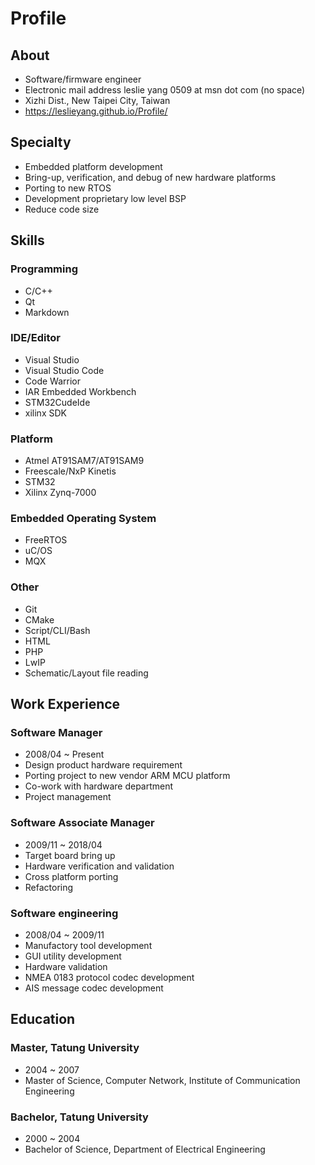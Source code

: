 # Profile

## About

- Software/firmware engineer
- Electronic mail address leslie yang 0509 at msn dot com (no space)
- Xizhi Dist., New Taipei City, Taiwan
- https://leslieyang.github.io/Profile/


## Specialty

- Embedded platform development
- Bring-up, verification, and debug of new hardware platforms
- Porting to new RTOS
- Development proprietary low level BSP
- Reduce code size

## Skills

### Programming

- C/C++
- Qt
- Markdown

### IDE/Editor

- Visual Studio
- Visual Studio Code
- Code Warrior
- IAR Embedded Workbench
- STM32CudeIde
- xilinx SDK

### Platform

- Atmel AT91SAM7/AT91SAM9
- Freescale/NxP Kinetis
- STM32
- Xilinx Zynq-7000

### Embedded Operating System

- FreeRTOS
- uC/OS
- MQX

### Other

- Git
- CMake
- Script/CLI/Bash
- HTML
- PHP
- LwIP
- Schematic/Layout file reading

## Work Experience

### Software Manager

- 2008/04 ~ Present
- Design product hardware requirement
- Porting project to new vendor ARM MCU platform
- Co-work with hardware department
- Project management

### Software Associate Manager

- 2009/11 ~ 2018/04
- Target board bring up
- Hardware verification and validation
- Cross platform porting
- Refactoring

### Software engineering

- 2008/04 ~ 2009/11
- Manufactory tool development
- GUI utility development
- Hardware validation
- NMEA 0183 protocol codec development
- AIS message codec development

## Education

### Master, Tatung University

- 2004 ~ 2007
- Master of Science, Computer Network, Institute of Communication Engineering

### Bachelor, Tatung University

- 2000 ~ 2004
- Bachelor of Science, Department of Electrical Engineering
